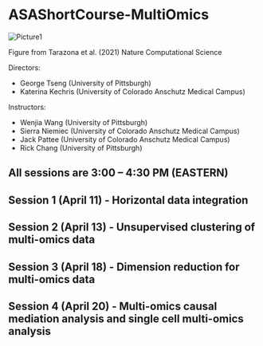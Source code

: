 # ASAShortCourse-MultiOmics



![Picture1](https://user-images.githubusercontent.com/6655031/229678834-9fec0e0b-042d-40bc-85ce-5e42d72ea864.jpg)

Figure from Tarazona et al. (2021) Nature Computational Science

Directors:
* George Tseng (University of Pittsburgh)
* Katerina Kechris (University of Colorado Anschutz Medical Campus)

Instructors: 
* Wenjia Wang (University of Pittsburgh)
* Sierra Niemiec (University of Colorado Anschutz Medical Campus)
* Jack Pattee (University of Colorado Anschutz Medical Campus)
* Rick Chang (University of Pittsburgh) 

## All sessions are 3:00 – 4:30 PM (EASTERN)

## Session 1 (April 11) - Horizontal data integration 

## Session 2 (April 13) - Unsupervised clustering of multi-omics data 

## Session 3 (April 18) - Dimension reduction for multi-omics data 

## Session 4 (April 20) - Multi-omics causal mediation analysis and single cell multi-omics analysis 
